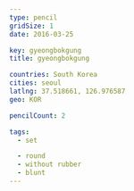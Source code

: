 ```yaml
---
type: pencil
gridSize: 1
date: 2016-03-25

key: gyeongbokgung
title: gyeongbokgung

countries: South Korea
cities: seoul
latlng: 37.518661, 126.976587
geo: KOR

pencilCount: 2

tags:
  - set

  - round
  - without rubber
  - blunt
---
```

